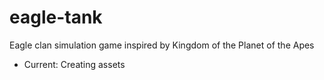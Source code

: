 # eagle-tank
Eagle clan simulation game inspired by Kingdom of the Planet of the Apes

* Current: Creating assets
